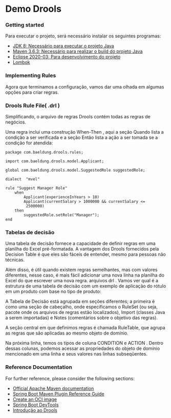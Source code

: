 # Demo Drools

### Getting started

Para executar o projeto, será necessário instalar os seguintes programas:

- [JDK 8: Necessário para executar o projeto Java](https://www.oracle.com/java/technologies/javase/javase-jdk8-downloads.html) 
- [Maven 3.6.3: Necessário para realizar o build do projeto Java](http://mirror.nbtelecom.com.br/apache/maven/maven-3/3.6.3/source/apache-maven-3.6.3-src.zip) 
- [Eclipse 2020-03: Para desenvolvimento do projeto](https://www.eclipse.org/downloads/packages/release/2020-03/m3) 
- [Lombok](https://projectlombok.org/downloads/lombok.jar)


### Implementing Rules

Agora que terminamos a configuração, vamos dar uma olhada em algumas opções para criar regras.


### Drools Rule File( .drl )

Simplificando, o arquivo de regras Drools contém todas as regras de negócios.

Uma regra inclui uma construção When-Then , aqui a seção Quando lista a condição a ser verificada e a seção Então lista a ação a ser tomada se a condição for atendida:

```shell
package com.baeldung.drools.rules;
 
import com.baeldung.drools.model.Applicant;
 
global com.baeldung.drools.model.SuggestedRole suggestedRole;
 
dialect  "mvel"
 
rule "Suggest Manager Role"
    when
        Applicant(experienceInYears > 10)
        Applicant(currentSalary > 1000000 && currentSalary <= 
         2500000)
    then
        suggestedRole.setRole("Manager");
end
```


### Tabelas de decisão

Uma tabela de decisão fornece a capacidade de definir regras em uma planilha do Excel pré-formatada. A vantagem dos Drools fornecidos pela Decision Table é que eles são fáceis de entender, mesmo para pessoas não técnicas.

Além disso, é útil quando existem regras semelhantes, mas com valores diferentes, nesse caso, é mais fácil adicionar uma nova linha na planilha do Excel do que escrever uma nova regra. arquivos drl . Vamos ver qual é a estrutura de uma tabela de decisão com um exemplo de aplicação do rótulo em um produto com base no tipo de produto:

A Tabela de Decisão está agrupada em seções diferentes; a primeira é como uma seção de cabeçalho, onde especificamos o RuleSet (ou seja, pacote onde os arquivos de regras estão localizados), Import (classes Java a serem importadas) e Notes (comentários sobre o objetivo das regras).

A seção central em que definimos regras é chamada RuleTable, que agrupa as regras que são aplicadas ao mesmo objeto de domínio.

Na próxima linha, temos os tipos de coluna CONDITION e ACTION . Dentro dessas colunas, podemos acessar as propriedades do objeto de domínio mencionado em uma linha e seus valores nas linhas subseqüentes.




### Reference Documentation
For further reference, please consider the following sections:

* [Official Apache Maven documentation](https://maven.apache.org/guides/index.html)
* [Spring Boot Maven Plugin Reference Guide](https://docs.spring.io/spring-boot/docs/2.3.1.RELEASE/maven-plugin/reference/html/)
* [Create an OCI image](https://docs.spring.io/spring-boot/docs/2.3.1.RELEASE/maven-plugin/reference/html/#build-image)
* [Spring Boot DevTools](https://docs.spring.io/spring-boot/docs/2.3.1.RELEASE/reference/htmlsingle/#using-boot-devtools)
* [Introdução ao Drools](https://www.baeldung.com/drools)









